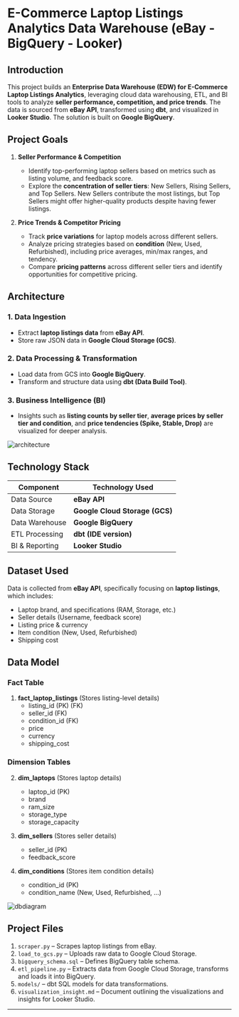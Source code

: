# E-Commerce Laptop Listings Analytics Data Warehouse (eBay - BigQuery - Looker)

## Introduction
This project builds an **Enterprise Data Warehouse (EDW) for E-Commerce Laptop Listings Analytics**, leveraging cloud data warehousing, ETL, and BI tools to analyze **seller performance, competition, and price trends**. The data is sourced from **eBay API**, transformed using **dbt**, and visualized in **Looker Studio**. The solution is built on **Google BigQuery**.

## Project Goals
1. **Seller Performance & Competition**
   - Identify top-performing laptop sellers based on metrics such as listing volume, and feedback score.
   - Explore the **concentration of seller tiers**: New Sellers, Rising Sellers, and Top Sellers. New Sellers contribute the most listings, but Top Sellers might offer higher-quality products despite having fewer listings.
   
2. **Price Trends & Competitor Pricing**
   - Track **price variations** for laptop models across different sellers.
   - Analyze pricing strategies based on **condition** (New, Used, Refurbished), including price averages, min/max ranges, and tendency.
   - Compare **pricing patterns** across different seller tiers and identify opportunities for competitive pricing.

## Architecture
### **1. Data Ingestion**
- Extract **laptop listings data** from **eBay API**.
- Store raw JSON data in **Google Cloud Storage (GCS)**.

### **2. Data Processing & Transformation**
- Load data from GCS into **Google BigQuery**.
- Transform and structure data using **dbt (Data Build Tool)**.

### **3. Business Intelligence (BI)**
- Insights such as **listing counts by seller tier**, **average prices by seller tier and condition**, and **price tendencies (Spike, Stable, Drop)** are visualized for deeper analysis.

![architecture](https://github.com/user-attachments/assets/97f4f182-6190-4fa4-a417-1c697f8a47ad)

## Technology Stack
| Component        | Technology Used |
|-----------------|----------------|
| Data Source     | **eBay API** |
| Data Storage    | **Google Cloud Storage (GCS)** |
| Data Warehouse  | **Google BigQuery** |
| ETL Processing  | **dbt (IDE version)** |
| BI & Reporting  | **Looker Studio** |

## Dataset Used
Data is collected from **eBay API**, specifically focusing on **laptop listings**, which includes:
  - Laptop brand, and specifications (RAM, Storage, etc.)
  - Seller details (Username, feedback score)
  - Listing price & currency
  - Item condition (New, Used, Refurbished)
  - Shipping cost

## Data Model
### **Fact Table**
1. **fact_laptop_listings** (Stores listing-level details)
   - listing_id (PK) (FK)
   - seller_id (FK)
   - condition_id (FK)
   - price
   - currency
   - shipping_cost

### **Dimension Tables**
2. **dim_laptops** (Stores laptop details)
   - laptop_id (PK)
   - brand
   - ram_size
   - storage_type
   - storage_capacity

3. **dim_sellers** (Stores seller details)
   - seller_id (PK)
   - feedback_score
   
4. **dim_conditions** (Stores item condition details)
   - condition_id (PK)
   - condition_name (New, Used, Refurbished, ...)

![dbdiagram](https://private-user-images.githubusercontent.com/201462828/430765383-cdd34865-1a80-4495-a71a-77b8a2be1b9f.png?jwt=eyJhbGciOiJIUzI1NiIsInR5cCI6IkpXVCJ9.eyJpc3MiOiJnaXRodWIuY29tIiwiYXVkIjoicmF3LmdpdGh1YnVzZXJjb250ZW50LmNvbSIsImtleSI6ImtleTUiLCJleHAiOjE3NDM5OTI1NzIsIm5iZiI6MTc0Mzk5MjI3MiwicGF0aCI6Ii8yMDE0NjI4MjgvNDMwNzY1MzgzLWNkZDM0ODY1LTFhODAtNDQ5NS1hNzFhLTc3YjhhMmJlMWI5Zi5wbmc_WC1BbXotQWxnb3JpdGhtPUFXUzQtSE1BQy1TSEEyNTYmWC1BbXotQ3JlZGVudGlhbD1BS0lBVkNPRFlMU0E1M1BRSzRaQSUyRjIwMjUwNDA3JTJGdXMtZWFzdC0xJTJGczMlMkZhd3M0X3JlcXVlc3QmWC1BbXotRGF0ZT0yMDI1MDQwN1QwMjE3NTJaJlgtQW16LUV4cGlyZXM9MzAwJlgtQW16LVNpZ25hdHVyZT1lZjIwNzg4YmY2OWNjZGU0Njg2YmUzNWZlMDE4ZGZlYjBiNjRiNzI3NmU5NGI5NTlmYjdiYmNkMDkxMzBjMWIyJlgtQW16LVNpZ25lZEhlYWRlcnM9aG9zdCJ9.U_LdXMjpXJUCg9LsJ8eJoVj-z54wejwMcLRwjvGPkog)

## Project Files
1. `scraper.py` – Scrapes laptop listings from eBay.
2. `load_to_gcs.py` – Uploads raw data to Google Cloud Storage.
3. `bigquery_schema.sql` – Defines BigQuery table schema.
4. `etl_pipeline.py` – Extracts data from Google Cloud Storage, transforms and loads it into BigQuery.
5. `models/` – dbt SQL models for data transformations.
6. `visualization_insight.md` – Document outlining the visualizations and insights for Looker Studio.

---
